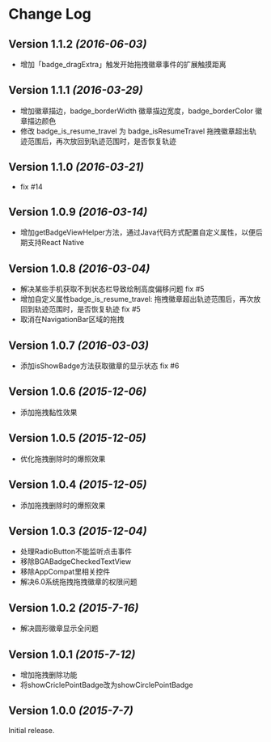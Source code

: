 Change Log
==========

Version 1.1.2 *(2016-06-03)*
----------------------------

- 增加「badge_dragExtra」触发开始拖拽徽章事件的扩展触摸距离

Version 1.1.1 *(2016-03-29)*
----------------------------

- 增加徽章描边，badge_borderWidth 徽章描边宽度，badge_borderColor 徽章描边颜色
- 修改 badge_is_resume_travel 为 badge_isResumeTravel 拖拽徽章超出轨迹范围后，再次放回到轨迹范围时，是否恢复轨迹

Version 1.1.0 *(2016-03-21)*
----------------------------

- fix #14

Version 1.0.9 *(2016-03-14)*
----------------------------

- 增加getBadgeViewHelper方法，通过Java代码方式配置自定义属性，以便后期支持React Native

Version 1.0.8 *(2016-03-04)*
----------------------------

- 解决某些手机获取不到状态栏导致绘制高度偏移问题  fix #5
- 增加自定义属性badge_is_resume_travel: 拖拽徽章超出轨迹范围后，再次放回到轨迹范围时，是否恢复轨迹  fix #5
- 取消在NavigationBar区域的拖拽

Version 1.0.7 *(2016-03-03)*
----------------------------

- 添加isShowBadge方法获取徽章的显示状态  fix #6

Version 1.0.6 *(2015-12-06)*
----------------------------

- 添加拖拽黏性效果

Version 1.0.5 *(2015-12-05)*
----------------------------

- 优化拖拽删除时的爆照效果

Version 1.0.4 *(2015-12-05)*
----------------------------

- 添加拖拽删除时的爆照效果

Version 1.0.3 *(2015-12-04)*
----------------------------

- 处理RadioButton不能监听点击事件
- 移除BGABadgeCheckedTextView
- 移除AppCompat里相关控件
- 解决6.0系统拖拽拖拽徽章的权限问题

Version 1.0.2 *(2015-7-16)*
----------------------------

- 解决圆形徽章显示全问题

Version 1.0.1 *(2015-7-12)*
----------------------------

- 增加拖拽删除功能
- 将showCriclePointBadge改为showCirclePointBadge

Version 1.0.0 *(2015-7-7)*
----------------------------

Initial release.